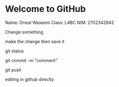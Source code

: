 # Welcome to GitHub

Name: Oneal Waseem
Class: L4BC
NIM: 2702342842

Change something

make the change then save it

git status

git commit -m "comment"

git push

editing in github directly
